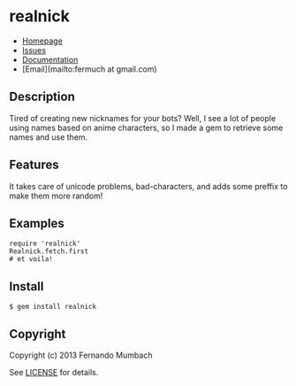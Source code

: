 # realnick

* [Homepage](https://github.com/fermuch/realnick#readme)
* [Issues](https://github.com/fermuch/realnick/issues)
* [Documentation](http://rubydoc.info/gems/realnick/frames)
* [Email](mailto:fermuch at gmail.com)

## Description

Tired of creating new nicknames for your bots? Well, I see a lot of people using names based on anime characters, so I made a gem to retrieve some names and use them.

## Features

It takes care of unicode problems, bad-characters, and adds some preffix to make them more random!

## Examples

    require 'realnick'
    Realnick.fetch.first
    # et voila!

## Install

    $ gem install realnick

## Copyright

Copyright (c) 2013 Fernando Mumbach

See [LICENSE](LICENSE.txt) for details.
